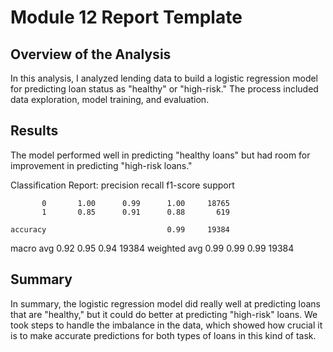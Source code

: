 # Module 12 Report Template

## Overview of the Analysis

In this analysis, I analyzed lending data to build a logistic regression model for predicting loan status as "healthy" or "high-risk." The process included data exploration, model training, and evaluation.

## Results

The model performed well in predicting "healthy loans" but had room for improvement in predicting "high-risk loans."

Classification Report:
              precision    recall  f1-score   support

           0       1.00      0.99      1.00     18765
           1       0.85      0.91      0.88       619

    accuracy                           0.99     19384
   macro avg       0.92      0.95      0.94     19384
weighted avg       0.99      0.99      0.99     19384

## Summary

In summary, the logistic regression model did really well at predicting loans that are "healthy," but it could do better at predicting "high-risk" loans. We took steps to handle the imbalance in the data, which showed how crucial it is to make accurate predictions for both types of loans in this kind of task.